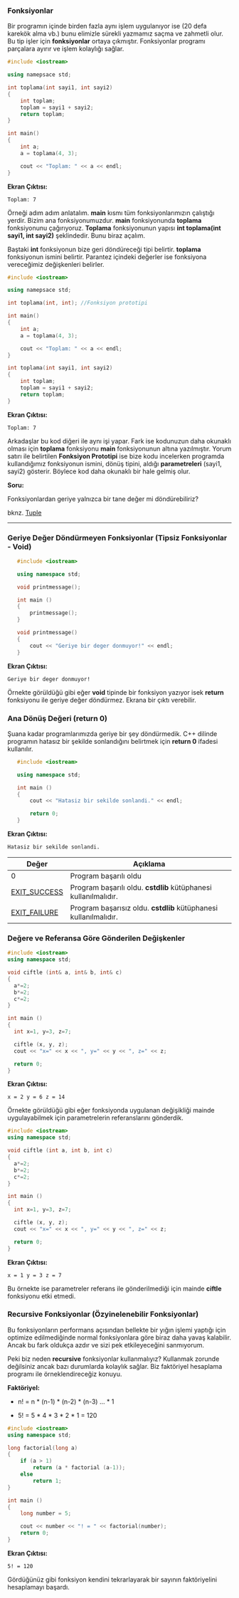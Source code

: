 ### Fonksiyonlar

Bir programın içinde birden fazla aynı işlem uygulanıyor ise (20 defa karekök alma vb.)
bunu elimizle sürekli yazmamız saçma ve zahmetli olur. Bu tip işler için **fonksiyonlar**
ortaya çıkmıştır. Fonksiyonlar programı parçalara ayırır ve işlem kolaylığı sağlar.

```c++
#include <iostream>

using namepsace std;

int toplama(int sayi1, int sayi2)
{
    int toplam;
    toplam = sayi1 + sayi2;
    return toplam;
}

int main()
{
    int a;
    a = toplama(4, 3);

    cout << "Toplam: " << a << endl;
}
```

**Ekran Çıktısı:**

```
Toplam: 7
```

Örneği adım adım anlatalım. **main** kısmı tüm fonksiyonlarımızın çalıştığı yerdir. Bizim
ana fonksiyonumuzdur. **main** fonksiyonunda **toplama** fonksiyonunu çağırıyoruz. **Toplama** 
fonksiyonunun yapısı **int toplama(int sayi1, int sayi2)** şeklindedir. Bunu biraz açalım.

Baştaki **int** fonksiyonun bize geri döndüreceği tipi belirtir. **toplama** fonksiyonun ismini belirtir.
Parantez içindeki değerler ise fonksiyona vereceğimiz değişkenleri belirler.

```c++
#include <iostream>

using namepsace std;

int toplama(int, int); //Fonksiyon prototipi

int main()
{
    int a;
    a = toplama(4, 3);

    cout << "Toplam: " << a << endl;
}

int toplama(int sayi1, int sayi2)
{
    int toplam;
    toplam = sayi1 + sayi2;
    return toplam;
}
```

**Ekran Çıktısı:**

```
Toplam: 7
```

Arkadaşlar bu kod diğeri ile aynı işi yapar. Fark ise kodunuzun daha okunaklı olması için **toplama** fonksiyonu
 **main** fonksiyonunun altına yazılmıştır. Yorum satırı ile belirtilen **Fonksiyon Prototipi** ise bize kodu 
 incelerken programda kullandığımız fonksiyonun ismini, dönüş tipini, aldığı **parametreleri** (sayi1, sayi2)
 gösterir. Böylece kod daha okunaklı bir hale gelmiş olur.  

 **Soru:**

 Fonksiyonlardan geriye yalnızca bir tane değer mi döndürebiliriz?

 bknz. [Tuple](Örnekler/tuple)

 ---------------------------

### Geriye Değer Döndürmeyen Fonksiyonlar (Tipsiz Fonksiyonlar - Void)

 ```c++
    #include <iostream>

    using namespace std;

    void printmessage();

    int main ()
    {
        printmessage();
    }

    void printmessage()
    {
        cout << "Geriye bir deger donmuyor!" << endl;
    }
 ```  

 **Ekran Çıktısı:**

 ```
Geriye bir deger donmuyor!
 ```

 Örnekte görüldüğü gibi eğer **void** tipinde bir fonksiyon yazıyor isek **return** fonksiyonu ile
 geriye değer döndürmez. Ekrana bir çıktı verebilir.

### Ana Dönüş Değeri (return 0)

Şuana kadar programlarımızda geriye bir şey döndürmedik. C++ dilinde programın hatasız bir şekilde 
sonlandığını belirtmek için **return 0** ifadesi kullanılır.  

 ```c++
    #include <iostream>

    using namespace std;

    int main ()
    {
        cout << "Hatasiz bir sekilde sonlandi." << endl;

        return 0;
    }
 ``` 

 **Ekran Çıktısı:**

 ```
 Hatasiz bir sekilde sonlandi.
 ```

 Değer | Açıklama
--------- | --------
0 | Program başarılı oldu
[EXIT_SUCCESS](www.cplusplus.com/EXIT_SUCCESS) | Program başarılı oldu. **cstdlib** kütüphanesi kullanılmalıdır.
[EXIT_FAILURE](http://www.cplusplus.com/reference/cstdlib/EXIT_FAILURE/) | Program başarısız oldu. **cstdlib** kütüphanesi kullanılmalıdır.

### Değere ve Referansa Göre Gönderilen Değişkenler

```c++
#include <iostream>
using namespace std;

void ciftle (int& a, int& b, int& c)
{
  a*=2;
  b*=2;
  c*=2;
}

int main ()
{
  int x=1, y=3, z=7;

  ciftle (x, y, z);
  cout << "x=" << x << ", y=" << y << ", z=" << z;

  return 0;
}
```

**Ekran Çıktısı:**

```
x = 2 y = 6 z = 14
```

Örnekte görüldüğü gibi eğer fonksiyonda uygulanan değişikliği mainde uygulayabilmek için 
parametrelerin referanslarını gönderdik.




```c++
#include <iostream>
using namespace std;

void ciftle (int a, int b, int c)
{
  a*=2;
  b*=2;
  c*=2;
}

int main ()
{
  int x=1, y=3, z=7;

  ciftle (x, y, z);
  cout << "x=" << x << ", y=" << y << ", z=" << z;

  return 0;
}
```

**Ekran Çıktısı:**

```
x = 1 y = 3 z = 7
```

Bu örnekte ise parametreler referans ile gönderilmediği için mainde **ciftle** fonksiyonu etki etmedi.

### Recursive Fonksiyonlar (Özyinelenebilir Fonksiyonlar)

Bu fonksiyonların performans açısından bellekte bir yığın işlemi yaptığı için optimize edilmediğinde
normal fonksiyonlara göre biraz daha yavaş kalabilir. Ancak bu fark oldukça azdır ve sizi pek
etkileyeceğini sanmıyorum.

Peki biz neden **recursive** fonksiyonlar kullanmalıyız? Kullanmak zorunde değilsiniz ancak bazı durumlarda
kolaylık sağlar. Biz faktöriyel hesaplama programı ile örneklendireceğiz konuyu.

**Faktöriyel:**

* n! = n * (n-1) * (n-2) * (n-3) ... * 1

*  5! = 5 * 4 * 3 * 2 * 1 = 120 

```c++
#include <iostream>
using namespace std;

long factorial(long a)
{
    if (a > 1)
        return (a * factorial (a-1));
    else
        return 1;
}

int main ()
{
    long number = 5;

    cout << number << "! = " << factorial(number);
    return 0;
}
```

**Ekran Çıktısı:**

```
5! = 120
```

Gördüğünüz gibi fonksiyon kendini tekrarlayarak bir sayının faktöriyelini 
hesaplamayı başardı.